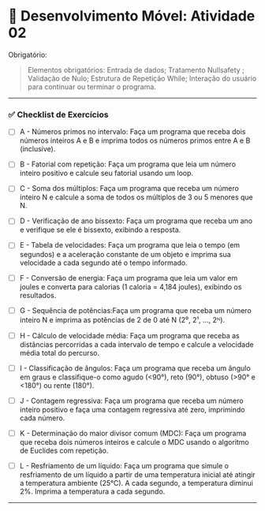 # 📱 Desenvolvimento Móvel: Atividade 02

Obrigatório:
>  Elementos obrigatórios: Entrada de dados;  Tratamento Nullsafety ; Validação de Nulo;  Estrutura de Repetição While; Interação do usuário para continuar ou terminar o programa.
---

### ✅ Checklist de Exercícios

- [ ] A - Números primos no intervalo: Faça um programa que receba dois números inteiros A e B e imprima todos os números primos entre A e B (inclusive).

- [ ] B - Fatorial com repetição: Faça um programa que leia um número inteiro positivo e calcule seu fatorial usando um loop.

- [ ] C - Soma dos múltiplos: Faça um programa que receba um número inteiro N e calcule a soma de todos os múltiplos de 3 ou 5 menores que N. 

- [ ] D - Verificação de ano bissexto: Faça um programa que receba um ano e verifique se ele é bissexto, exibindo a resposta.

- [ ] E - Tabela de velocidades: Faça um programa que leia o tempo (em segundos) e a aceleração constante de um objeto e imprima sua velocidade a cada segundo até o tempo informado.

- [ ] F - Conversão de energia: Faça um programa que leia um valor em joules e converta para calorias (1 caloria = 4,184 joules), exibindo os resultados.

- [ ] G - Sequência de potências:Faça um programa que receba um número inteiro N e imprima as potências de 2 de 0 até N (2⁰, 2¹, ..., 2ᴺ). 

- [ ] H - Cálculo de velocidade média: Faça um programa que receba as distâncias percorridas a cada intervalo de tempo e calcule a velocidade média total do percurso. 

- [ ] I - Classificação de ângulos: Faça um programa que receba um ângulo em graus e classifique-o como agudo (<90°), reto (90°), obtuso (>90° e <180°) ou rente (180°).

- [ ] J - Contagem regressiva: Faça um programa que receba um número inteiro positivo e faça uma contagem regressiva até zero, imprimindo cada número.

- [ ] K - Determinação do maior divisor comum (MDC): Faça um programa que receba dois números inteiros e calcule o MDC usando o algoritmo de Euclides com repetição.

- [ ] L - Resfriamento de um líquido: Faça um programa que simule o resfriamento de um líquido a partir de uma temperatura inicial até atingir a temperatura ambiente (25°C). A cada segundo, a temperatura diminui 2%. Imprima a temperatura a cada segundo.


---